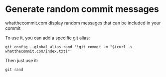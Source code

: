 # Generate random commit messages

whatthecommit.com display random messages that can be included in your commit

To use it, you can add a specific git alias:

    git config --global alias.rand '!git commit -m "$(curl -s whatthecommit.com/index.txt)"'

Then just use it:

    git rand
